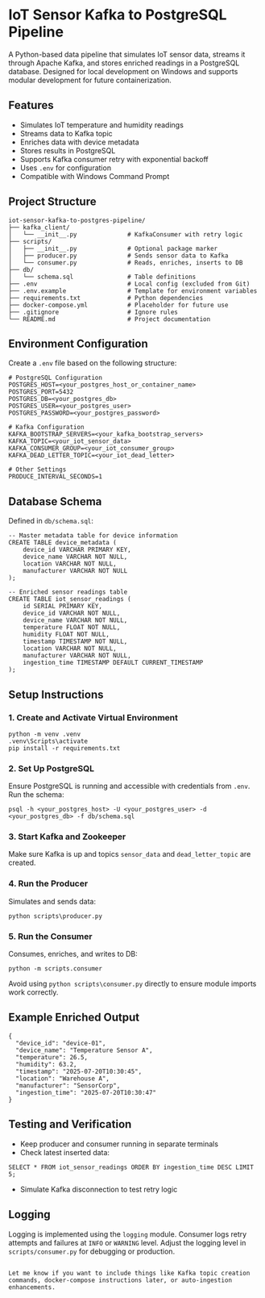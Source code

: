 # IoT Sensor Kafka to PostgreSQL Pipeline

A Python-based data pipeline that simulates IoT sensor data, streams it through Apache Kafka, and stores enriched readings in a PostgreSQL database. Designed for local development on Windows and supports modular development for future containerization.

## Features

- Simulates IoT temperature and humidity readings
- Streams data to Kafka topic
- Enriches data with device metadata
- Stores results in PostgreSQL
- Supports Kafka consumer retry with exponential backoff
- Uses `.env` for configuration
- Compatible with Windows Command Prompt

## Project Structure

```
iot-sensor-kafka-to-postgres-pipeline/
├── kafka_client/
│   └── __init__.py              # KafkaConsumer with retry logic
├── scripts/
│   ├── __init__.py              # Optional package marker
│   ├── producer.py              # Sends sensor data to Kafka
│   └── consumer.py              # Reads, enriches, inserts to DB
├── db/
│   └── schema.sql               # Table definitions
├── .env                         # Local config (excluded from Git)
├── .env.example                 # Template for environment variables
├── requirements.txt             # Python dependencies
├── docker-compose.yml           # Placeholder for future use
├── .gitignore                   # Ignore rules
└── README.md                    # Project documentation
```

## Environment Configuration

Create a `.env` file based on the following structure:

```
# PostgreSQL Configuration
POSTGRES_HOST=<your_postgres_host_or_container_name>
POSTGRES_PORT=5432
POSTGRES_DB=<your_postgres_db>
POSTGRES_USER=<your_postgres_user>
POSTGRES_PASSWORD=<your_postgres_password>

# Kafka Configuration
KAFKA_BOOTSTRAP_SERVERS=<your_kafka_bootstrap_servers>
KAFKA_TOPIC=<your_iot_sensor_data>
KAFKA_CONSUMER_GROUP=<your_iot_consumer_group>
KAFKA_DEAD_LETTER_TOPIC=<your_iot_dead_letter>

# Other Settings
PRODUCE_INTERVAL_SECONDS=1
```

## Database Schema

Defined in `db/schema.sql`:

```
-- Master metadata table for device information
CREATE TABLE device_metadata (
    device_id VARCHAR PRIMARY KEY,
    device_name VARCHAR NOT NULL,
    location VARCHAR NOT NULL,
    manufacturer VARCHAR NOT NULL
);

-- Enriched sensor readings table
CREATE TABLE iot_sensor_readings (
    id SERIAL PRIMARY KEY,
    device_id VARCHAR NOT NULL,
    device_name VARCHAR NOT NULL,
    temperature FLOAT NOT NULL,
    humidity FLOAT NOT NULL,
    timestamp TIMESTAMP NOT NULL,
    location VARCHAR NOT NULL,
    manufacturer VARCHAR NOT NULL,
    ingestion_time TIMESTAMP DEFAULT CURRENT_TIMESTAMP
);
```

## Setup Instructions

### 1. Create and Activate Virtual Environment

```
python -m venv .venv
.venv\Scripts\activate
pip install -r requirements.txt
```

### 2. Set Up PostgreSQL

Ensure PostgreSQL is running and accessible with credentials from `.env`. Run the schema:

```
psql -h <your_postgres_host> -U <your_postgres_user> -d <your_postgres_db> -f db/schema.sql
```

### 3. Start Kafka and Zookeeper

Make sure Kafka is up and topics `sensor_data` and `dead_letter_topic` are created.

### 4. Run the Producer

Simulates and sends data:

```
python scripts\producer.py
```

### 5. Run the Consumer

Consumes, enriches, and writes to DB:

```
python -m scripts.consumer
```

Avoid using `python scripts\consumer.py` directly to ensure module imports work correctly.

## Example Enriched Output

```
{
  "device_id": "device-01",
  "device_name": "Temperature Sensor A",
  "temperature": 26.5,
  "humidity": 63.2,
  "timestamp": "2025-07-20T10:30:45",
  "location": "Warehouse A",
  "manufacturer": "SensorCorp",
  "ingestion_time": "2025-07-20T10:30:47"
}
```

## Testing and Verification

- Keep producer and consumer running in separate terminals
- Check latest inserted data:

```
SELECT * FROM iot_sensor_readings ORDER BY ingestion_time DESC LIMIT 5;
```

- Simulate Kafka disconnection to test retry logic

## Logging

Logging is implemented using the `logging` module. Consumer logs retry attempts and failures at `INFO` or `WARNING` level. Adjust the logging level in `scripts/consumer.py` for debugging or production.

```

Let me know if you want to include things like Kafka topic creation commands, docker-compose instructions later, or auto-ingestion enhancements.
```
